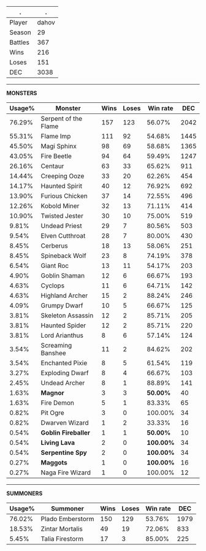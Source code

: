 .|.
|-|-
Player|dahov
Season|29
Battles|367
Wins|216
Loses|151
DEC|3038

---
**MONSTERS**

Usage%|Monster|Wins|Loses|Win rate|DEC|
-|-|-|-|-|-|
76.29%|Serpent of the Flame|157|123|56.07%|2042|
55.31%|Flame Imp|111|92|54.68%|1445|
45.50%|Magi Sphinx|98|69|58.68%|1365|
43.05%|Fire Beetle|94|64|59.49%|1247|
26.16%|Centaur|63|33|65.62%|911|
14.44%|Creeping Ooze|33|20|62.26%|454|
14.17%|Haunted Spirit|40|12|76.92%|692|
13.90%|Furious Chicken|37|14|72.55%|496|
12.26%|Kobold Miner|32|13|71.11%|414|
10.90%|Twisted Jester|30|10|75.00%|519|
9.81%|Undead Priest|29|7|80.56%|503|
9.54%|Elven Cutthroat|28|7|80.00%|430|
8.45%|Cerberus|18|13|58.06%|251|
8.45%|Spineback Wolf|23|8|74.19%|378|
6.54%|Giant Roc|13|11|54.17%|203|
4.90%|Goblin Shaman|12|6|66.67%|193|
4.63%|Cyclops|11|6|64.71%|142|
4.63%|Highland Archer|15|2|88.24%|246|
4.09%|Grumpy Dwarf|10|5|66.67%|125|
3.81%|Skeleton Assassin|12|2|85.71%|205|
3.81%|Haunted Spider|12|2|85.71%|220|
3.81%|Lord Arianthus|8|6|57.14%|124|
3.54%|Screaming Banshee|11|2|84.62%|202|
3.54%|Enchanted Pixie|8|5|61.54%|119|
3.27%|Exploding Dwarf|8|4|66.67%|103|
2.45%|Undead Archer|8|1|88.89%|141|
1.63%|**Magnor**|3|3|**50.00%**|40|
1.63%|Fire Demon|5|1|83.33%|65|
0.82%|Pit Ogre|3|0|100.00%|34|
0.82%|Dwarven Wizard|1|2|33.33%|16|
0.54%|**Goblin Fireballer**|1|1|**50.00%**|10|
0.54%|**Living Lava**|2|0|**100.00%**|34|
0.54%|**Serpentine Spy**|2|0|**100.00%**|34|
0.27%|**Maggots**|1|0|**100.00%**|16|
0.27%|Naga Fire Wizard|1|0|100.00%|12|

---
**SUMMONERS**

Usage%|Summoner|Wins|Loses|Win rate|DEC|
-|-|-|-|-|-|
76.02%|Plado Emberstorm|150|129|53.76%|1979|
18.53%|Zintar Mortalis|49|19|72.06%|833|
5.45%|Talia Firestorm|17|3|85.00%|225|
